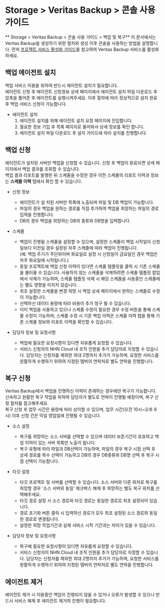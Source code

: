 # Storage > Veritas Backup > 콘솔 사용 가이드
** Storage > Veritas Backup > 콘솔 사용 가이드 > 백업 및 복구**
이 문서에서는 Veritas Backup을 생성하기 위한 절차와 생성 이후 콘솔을 사용하는 방법을 설명합니다.
먼저 [프로젝트 서비스 활성화 가이드](https://docs.nhncloud.com/ko/nhncloud/ko/console-guide/#_21)를 참고하여 Veritas Backup 서비스를 활성화하세요.


## 백업 에이전트 설치

백업 서비스 이용을 위하여 반드시 에이전트 설치가 필요합니다.<br> 에이전트 신청 후 에이전트 신청정보 상세 페이지에서 에이전트 설치 파일 다운로드 후 압축을 풀어준 후 에이전트를 실행시켜주세요. 이후 절차에 따라 정상적으로 설치 완료 후 백업 서비스 신청이 가능합니다.

* 에이전트 설치
  1.  에이전트 설치를 위해 에이전트 설치 요청 페이지에 진입합니다.
  2. 필요한 정보 기입 후 목록 페이지로 돌아와서 상세 정보를 확인 합니다.
  3. 에이전트 설치 파일 다운로드 후 설치 가이드에 따라 설치를 진행합니다.



## 백업 신청

에이전트가 설치된 서버만 백업을 신청할 수 있습니다. 신청 후 백업이 완료되면 상세 페이지에서 백업 결과를 조회할 수 있습니다. <br>
백업 결과 리포트를 발행한 뒤 스케줄을 수정한 경우 이전 스케줄의 리포트 이력과 정보는 **스케줄 이력** 탭에서 확인 할 수 있습니다.

* 신청 정보
  * 에이전트가 설 치된 서버만 목록에 노출되며 파일 및 DB 백업이 가능합니다.
  * 파일의 경우 백업을 원하는 경로를 직접 추가하여 백업을 희망하는 파일의 경로 입력을 진행합니다. 
  * DB의 경우 백업을 희망하는 DB의 종류와 DB명을 입력합니다.

* 스케줄
  * 백업이 진행될 스케줄을 설정할 수 있으며, 설정한 스케줄이 백업 시작일이 신청일보다 이전일 경우 설정된 차주 스케줄에 따라 백업이 진행됩니다.<br> (예: 백업 주기가 주단위이며 화요일로 설정 시 신청일이 금요일인 경우 백업은 차주 화요일에 시작됩니다.)
  * 동일 프로젝트에 백업 신청 이력이 있다면 스케줄 템플릿을 클릭 시 기존 스케줄을 불러올 수 있습니다. 사용하지 않는 스케줄을 삭제하려면 스케줄 템플릿 팝업에서 삭제가 가능하며, 스케줄 템플릿 삭제 시 해당 스케줄을 사용중인 스케줄에는 별도 영향을 미치지 않습니다. 
  * 최초 설정한 스케줄을 변경 희망 시 백업 상세 페이지에서 원하는 스케줄로 수정이 가능합니다.
  * 선택하신 데이터 용량에 따라 비용이 추가 청구 될 수 있습니다. 
  * 이미 백업을 사용하고 있으나 스케줄 수정이 필요한 경우 수정 버튼을 통해 스케줄 수정이 가능하며, 스케줄 수정 시 기존 백업 이력은 스케줄 이력 탭을 통해 기존 스케줄 정보와 리포트 이력을 확인할 수 있습니다. 

* 담당자 정보 및 요청사항
  * 백업에 필요한 요청사항이 있다면 자유롭게 요청할 수 있습니다.
  * 서비스 신청자의 NHN Cloud 내 조직 인원을 추가 담당자로 지정할 수 있습니다. 담당자는 신청자를 제외한 최대 2명까지 추가가 가능하며, 요청한 서비스를 원활하게 수행하기 위하여 지정된 멤버의 연락처로 별도 연락을 진행합니다.




## 복구 신청
Veritas Backup에서 백업을 진행하신 이력이 존재하는 경우에만 복구가 가능합니다. 신속하고 원활한 복구 작업을 위하여 담당자가 별도로 연락이 진행될 예정이며, 복구 신청 절차를 참고해주세요.<br>
복구 신청 후 업무 시간은 용량에 따라 상이할 수 있으며, 업무 시간(오전 10시~오후 6시) 이후 신청 건은 익일 영업일에 진행될 수 있습니다.

* 소스 설정
  * 복구를 희망하는 소스 서버를 선택할 수 있으며 데이터 보존기간이 유효하고 백업 이력이 있는 서버 목록만 노출이 됩니다.
  * 복구 유형에 따라 파일과 DB선택이 가능하며, 파일의 경우 복구 시점 선택 후 상세 경로를 복수 선택이 가능하고 DB의 경우 DB종류와 DB명 선택 후 복구 시점 선택이 가능합니다.

* 타깃 설정
  * 타깃 프로젝트 및 서버를 선택할 수 있습니다. 소스 서버와 다른 위치로 복구를 희망할 경우 ‘소스 서버와 동일’ 체크박스 해제 후 희망하는 별도 복구 위치를 선택해주세요.
  * 타깃 경로 설정 시 소스 경로와 타깃 경로는 동일한 경로로 최초 설정되어 있습니다.
  *  경로 초기화 버튼 클릭 시 입력하신 경로가 모두 최초 설정된 소스 경로와 동일한 경로로 변경됩니다.
  * 설정한 희망 작업기간과 실제 서비스 시작 기간과는 차이가 있을 수 있습니다. 

* 담당자 정보 및 요청사항
  * 복구에 필요한 요청사항이 있다면 자유롭게 요청할 수 있습니다.
  * 서비스 신청자의 NHN Cloud 내 조직 인원을 추가 담당자로 지정할 수 있습니다. 담당자는 신청자를 제외한 최대 2명까지 추가가 가능하며, 요청한 서비스를 원활하게 수행하기 위하여 지정된 멤버의 연락처로 별도 연락을 진행합니다.

## 에이전트 제거
에이전트 제거 시 이용중인 백업이 진행되지 않을 수 있거나 오류가 발생할 수 있으니 반드시 서비스 해제 후 에이전트 제거의 진행이 필요합니다.
<!-- 에이전트 설치 제거 시 리눅스/윈도우 OS구분해서 가이드 필요한지 확인 필요 설치는 구분없이 그냥 설치 파일 다운로드 하라고 가이드 문구 노출중 -->




